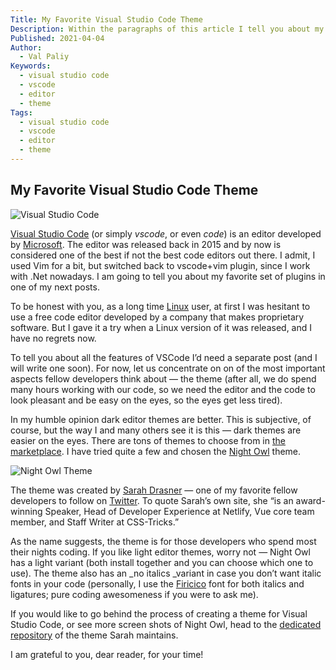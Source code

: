 ```yaml
---
Title: My Favorite Visual Studio Code Theme
Description: Within the paragraphs of this article I tell you about my favorite Visual Studio Code (vscode) theme.
Published: 2021-04-04
Author:
  - Val Paliy
Keywords:
  - visual studio code
  - vscode
  - editor
  - theme
Tags:
  - visual studio code
  - vscode
  - editor
  - theme
---
```

## My Favorite Visual Studio Code Theme

<div class="align_center" style="height:auto; max-width: 100%; border:none; display:block;">
<img src='/img/favorite-theme-vscode.png' loading='lazy' alt='Visual Studio Code' title='Visual Studio Code'  class="align_center">
</div>

[Visual Studio Code](https://code.visualstudio.com/) (or simply *vscode*, or even *code*) is an editor developed by [Microsoft](https://valticus81.medium.com/microsoft.com). The editor was released back in 2015 and by now is considered one of the best if not the best code editors out there. I admit, I used Vim for a bit, but switched back to vscode+vim plugin, since I work with .Net nowadays. I am going to tell you about my favorite set of plugins in one of my next posts.

To be honest with you, as a long time [Linux](https://linux.org/) user, at first I was hesitant to use a free code editor developed by a company that makes proprietary software. But I gave it a try when a Linux version of it was released, and I have no regrets now.

To tell you about all the features of VSCode I’d need a separate post (and I will write one soon). For now, let us concentrate on on of the most important aspects fellow developers think about — the theme (after all, we do spend many hours working with our code, so we need the editor and the code to look pleasant and be easy on the eyes, so the eyes get less tired).

In my humble opinion dark editor themes are better. This is subjective, of course, but the way I and many others see it is this — dark themes are easier on the eyes. There are tons of themes to choose from in [the marketplace](https://marketplace.visualstudio.com/vscode). I have tried quite a few and chosen the [Night Owl](https://marketplace.visualstudio.com/items?itemName=sdras.night-owl) theme.

<div class="align_center" style="height:auto; max-width: 100%; border:none; display:block;">
<img src='/img/favorite-theme-night-owl.png' loading='lazy' alt='Night Owl Theme' title='Night Owl Theme'  class="align_center">
</div>

The theme was created by [Sarah Drasner](https://sarah.dev/) — one of my favorite fellow developers to follow on [Twitter](https://twitter.com/). To quote Sarah’s own site, she “is an award-winning Speaker, Head of Developer Experience at Netlify, Vue core team member, and Staff Writer at CSS-Tricks.”

As the name suggests, the theme is for those developers who spend most their nights coding. If you like light editor themes, worry not — Night Owl has a light variant (both install together and you can choose which one to use). The theme also has an _no italics _variant in case you don’t want italic fonts in your code (personally, I use the [Firicico](https://github.com/kosimst/Firicico) font for both italics and ligatures; pure coding awesomeness if you were to ask me).

If you would like to go behind the process of creating a theme for Visual Studio Code, or see more screen shots of Night Owl, head to the [dedicated repository](https://github.com/sdras/night-owl-vscode-theme) of the theme Sarah maintains.

I am grateful to you, dear reader, for your time!